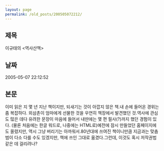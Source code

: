 ```yaml
---
layout: page
permalink: /old_posts/200505072212/
---
```


## 제목
이규태의 &lt;역사산책&gt;

## 날짜
2005-05-07 22:12:52

## 본문
이미 읽은 지 몇 년 지난 책이지만, 되새기는 것이 아깝지 않은 책.내 손에 들어온 경위는 좀 복잡하다. 외삼촌이 엄마에게 선물한 것을 우연히 책장에서 발견했던 것.역사에 관심도 많은 데다 유려한 문장이 마음에 들어서 내딴에는 몇 편 필사(?)까지 했던 경험이 있다. (물론 처음에는 한글 워드로, 나중에는 HTML로)예전에 잠시 만들었던 홈페이지에도 올렸지만, 역시 그냥 버리기는 아까워서.80년대에 쓰여진 책이니만큼 지금과는 맞춤범이 다소 다를 수도 있겠지만, 책에 쓰인 그대로 옮겼다.그런데, 이것도 혹시 저작권법 같은 데 걸리려나?